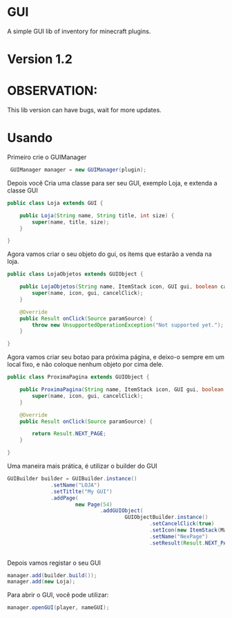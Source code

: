 
# GUI
A simple GUI lib of inventory for minecraft plugins.

# Version 1.2

# OBSERVATION:
This lib version can have bugs, wait for more updates.

# Usando

Primeiro crie o GUIManager

```java
 GUIManager manager = new GUIManager(plugin);
 ```
Depois você Cria uma classe para ser seu GUI, exemplo Loja, e extenda a classe GUI

```java
public class Loja extends GUI {

    public Loja(String name, String title, int size) {
        super(name, title, size);
    }

}
```

Agora vamos criar o seu objeto do gui, os items que estarão a venda na loja.
```java
public class LojaObjetos extends GUIObject {

    public LojaObjetos(String name, ItemStack icon, GUI gui, boolean cancelClick) {
        super(name, icon, gui, cancelClick);
    }

    @Override
    public Result onClick(Source paramSource) {
        throw new UnsupportedOperationException("Not supported yet."); //To change body of generated methods, choose Tools | Templates.
    }

}
```

Agora vamos criar seu botao para próxima página,
e deixo-o sempre em um local fixo, e não coloque nenhum objeto por cima dele.
```java
public class ProximaPagina extends GUIObject {

    public ProximaPagina(String name, ItemStack icon, GUI gui, boolean cancelClick) {
        super(name, icon, gui, cancelClick);
    }

    @Override
    public Result onClick(Source paramSource) {

        return Result.NEXT_PAGE;
    }

}
```
Uma maneira mais prática, é utilizar o builder do GUI
  ```java
 GUIBuilder builder = GUIBuilder.instance()
                .setName("LOJA")
                .setTitlte("My GUI")
                .addPage(
                        new Page(54)
                                .addGUIObject(
                                        GUIObjectBuilder.instance()
                                                .setCancelClick(true)
                                                .setIcon(new ItemStack(Material.STONE))
                                                .setName("NexPage")
                                                .setResult(Result.NEXT_PAGE).build()));
                 
  ```
 Depois vamos registar o seu GUI
  ```java
  manager.add(builder.build());
  manager.add(new Loja);
  ```
 Para abrir o GUI, você pode utilizar:
  ```java
  manager.openGUI(player, nameGUI);
  ```
